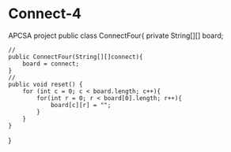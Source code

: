 # Connect-4
APCSA project
public class ConnectFour{
    private String[][] board;

    //
    public ConnectFour(String[][]connect){
        board = connect;
    }
    //
    public void reset() {
        for (int c = 0; c < board.length; c++){
            for(int r = 0; r < board[0].length; r++){
                board[c][r] = ""; 
            }
        } 
    } 
}